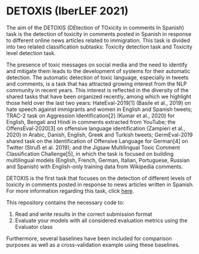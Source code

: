 # DETOXIS (IberLEF 2021)

The aim of the DETOXIS (DEtection of TOxicity in comments In Spanish) task is the detection of toxicity in comments posted in Spanish in response to different online news articles related to immigration. This task is divided into two related classification subtasks: Toxicity detection task and Toxicity level detection task.

The presence of toxic messages on social media and the need to identify and mitigate them leads to the development of systems for their automatic detection. The automatic detection of toxic language, especially in tweets and comments, is a task that has attracted growing interest from the NLP community in recent years. This interest is reflected in the diversity of the shared tasks that have been organized recently, among which we highlight those held over the last two years: HateEval-2019[1] (Basile et al., 2019) on hate speech against immigrants and women in English and Spanish tweets; TRAC-2 task on Aggression Identification[2] (Kumar et al., 2020) for English, Bengali and Hindi in comments extracted from YouTube; the OffensEval-2020[3] on offensive language identification (Zampieri et al., 2020) in Arabic, Danish, English, Greek and Turkish tweets; GermEval-2019 shared task on the Identification of Offensive Language for German[4] on Twitter (Struẞ et al. 2019); and the Jigsaw Multilingual Toxic Comment Classification Challenge[5], in which the task is focused on building multilingual models (English, French, German, Italian, Portuguese, Russian and Spanish) with English-only training data from Wikipedia comments.

DETOXIS is the first task that focuses on the detection of different levels of toxicity in comments posted in response to news articles written in Spanish. For more information regarding this task, click <a href="https://detoxisiberlef.wixsite.com/website">here</a>.

This repository contains the necessary code to:

<ol>
  <li>Read and write results in the correct submission format</li>
  <li>Evaluate your models with all considered evaluation metrics using the Evaluator class</li>
</ol>

Furthermore, several baselines have been included for comparison purposes as well as a cross-validation example using these baselines.
